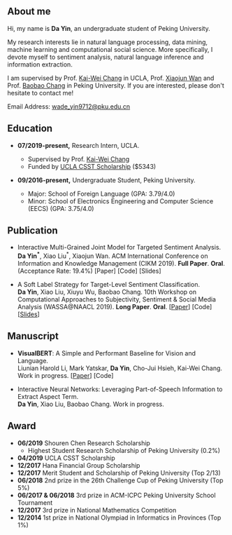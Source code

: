 ## About me
Hi, my name is **Da Yin**, an undergraduate student of Peking University.

My research interests lie in natural language processing, data mining, machine learning and computational social science. More specifically, I devote myself to sentiment analysis, natural language inference and information extraction.

I am supervised by Prof. [Kai-Wei Chang](http://web.cs.ucla.edu/~kwchang/) in UCLA, Prof. [Xiaojun Wan](https://wanxiaojun.github.io/) and Prof. [Baobao Chang](https://scholar.google.com.au/citations?hl=en&user=LaKNyhQAAAAJ&view_op=list_works&sortby=pubdate) in Peking University. If you are interested, please don't hesitate to contact me!

Email Address: wade_yin9712@pku.edu.cn

## Education
* **07/2019-present,**    Research Intern, UCLA.
  * Supervised by Prof. [Kai-Wei Chang](http://web.cs.ucla.edu/~kwchang/)
  * Funded by [UCLA CSST Scholarship](https://r.csst.ucla.edu/) ($5343)
  
* **09/2016-present,**    Undergraduate Student, Peking University.
  * Major: School of Foreign Language (GPA: 3.79/4.0)
  * Minor: School of Electronics Engineering and Computer Science (EECS) (GPA: 3.75/4.0)
  
## Publication
* Interactive Multi-Grained Joint Model for Targeted Sentiment Analysis. <br> 
**Da Yin<sup>*</sup>**, Xiao Liu<sup>*</sup>, Xiaojun Wan. ACM International Conference on Information and Knowledge Management (CIKM 2019). **Full Paper**. **Oral**. (Acceptance Rate: 19.4%) [Paper] [Code] [Slides]

* A Soft Label Strategy for Target-Level Sentiment Classification. <br>
**Da Yin**, Xiao Liu, Xiuyu Wu, Baobao Chang. 10th Workshop on Computational Approaches to Subjectivity, Sentiment & Social Media Analysis (WASSA@NAACL 2019). **Long Paper**. **Oral**. \[[Paper](https://www.aclweb.org/anthology/papers/W/W19/W19-1302/)\] [Code] \[[Slides](target-level-sentiment-classification-2.pptx)\]

## Manuscript
* **VisualBERT**: A Simple and Performant Baseline for Vision and Language. <br>
Liunian Harold Li, Mark Yatskar, **Da Yin**, Cho-Jui Hsieh, Kai-Wei Chang. Work in progress. \[[Paper](https://arxiv.org/abs/1908.03557/)\] [Code]

* Interactive Neural Networks: Leveraging Part-of-Speech Information to Extract Aspect Term. <br>
**Da Yin**, Xiao Liu, Baobao Chang. Work in progress.

## Award
* **06/2019** Shouren Chen Research Scholarship
  * Highest Student Research Scholarship of Peking University (0.2%)
* **04/2019** UCLA CSST Scholarship
* **12/2017** Hana Financial Group Scholarship
* **12/2017** Merit Student and Scholarship of Peking University (Top 2/13)
* **06/2018** 2nd prize in the 26th Challenge Cup of Peking University (Top 5%)
* **06/2017 & 06/2018** 3rd prize in ACM-ICPC Peking University School Tournament
* **12/2017** 3rd prize in National Mathematics Competition
* **12/2014** 1st prize in National Olympiad in Informatics in Provinces (Top 1%)
